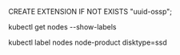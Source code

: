 CREATE EXTENSION IF NOT EXISTS "uuid-ossp";

kubectl get nodes --show-labels

kubectl label nodes node-product disktype=ssd
